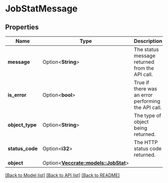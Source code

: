 # JobStatMessage

## Properties

Name | Type | Description | Notes
------------ | ------------- | ------------- | -------------
**message** | Option<**String**> | The status message returned from the API call. | [optional]
**is_error** | Option<**bool**> | True if there was an error performing the API call. | [optional]
**object_type** | Option<**String**> | The type of object being returned. | [optional]
**status_code** | Option<**i32**> | The HTTP status code returned. | [optional]
**object** | Option<[**Vec<crate::models::JobStat>**](JobStat.md)> |  | [optional]

[[Back to Model list]](../README.md#documentation-for-models) [[Back to API list]](../README.md#documentation-for-api-endpoints) [[Back to README]](../README.md)


